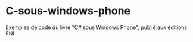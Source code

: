 C-sous-windows-phone
====================

Exemples de code du livre "C# sous Windows Phone", publié aux éditions ENI

